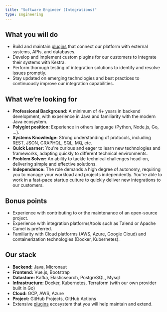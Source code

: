 ```yaml
---
title: "Software Engineer (Integrations)"
type: Engineering
---
```



## What you will do

- Build and maintain [plugins](/docs/developer-guide/plugins) that connect our platform with external systems, APIs, and databases.
- Develop and implement custom plugins for our customers to integrate their systems with Kestra.
- Perform thorough testing of integration solutions to identify and resolve issues promptly.
- Stay updated on emerging technologies and best practices to continuously improve our integration capabilities.

## What we’re looking for

- **Professional Background:** A minimum of 4+ years in backend development, with experience in Java and familiarity with the modern Java ecosystem.
- **Polyglot position:** Experience in others language (Python, Node.js, Go, ...).
- **Systems Knowledge:** Strong understanding of protocols, including REST, JSON, GRAPHQL, SQL, MQ, etc.
- **Quick Learner:** You're curious and eager to learn new technologies and frameworks, adapting quickly to different technical environments.
- **Problem Solver:** An ability to tackle technical challenges head-on, delivering simple and effective solutions.
- **Independence:** The role demands a high degree of autonomy, requiring you to manage your workload and projects independently. You're able to work in a fast-pace startup culture to quickly deliver new integrations to our customers.

## Bonus points

- Experience with contributing to or the maintenance of an open-source project.
- Experience with integration platforms/tools such as Talend or Apache Camel is preferred.
- Familiarity with Cloud platforms (AWS, Azure, Google Cloud) and containerization technologies (Docker, Kubernetes).

## Our stack

- **Backend:** Java, Micronaut
- **Frontend:** Vue.js, Bootstrap
- **Datastore:** Kafka, Elasticsearch, PostgreSQL, Mysql
- **Infrastructure:** Docker, Kubernetes, Terraform (with our own provider built in Go)
- **Cloud:** GCP, AWS, Azure
- **Project:** GitHub Projects, GitHub Actions
- Extensive [plugins](/plugins/) ecosystem that you will help maintain and extend.

